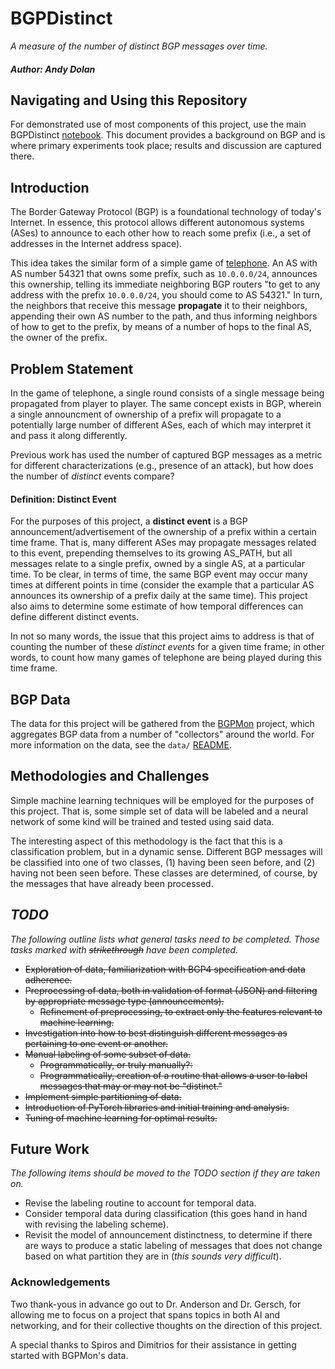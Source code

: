 # BGPDistinct
*A measure of the number of distinct BGP messages over time.*
##### Author: Andy Dolan

## Navigating and Using this Repository
For demonstrated use of most components of this project, use the main
BGPDistinct [notebook](./notebooks/BGPDistinct.ipynb). This document provides a
background on BGP and is where primary experiments took place; results and
discussion are captured there.

## Introduction
The Border Gateway Protocol (BGP) is a foundational technology of today's
Internet. In essence, this protocol allows different autonomous systems (ASes)
to announce to each other how to reach some prefix (i.e., a set of addresses in
the Internet address space).

This idea takes the similar form of a simple game of [telephone](https://en.wikipedia.org/wiki/Chinese_whispers).
An AS with AS number 54321 that owns some prefix, such as `10.0.0.0/24`,
announces this ownership, telling its immediate neighboring BGP routers "to get
to any address with the prefix `10.0.0.0/24`, you should come to AS 54321." In
turn, the neighbors that receive this message **propagate** it to their
neighbors, appending their own AS number to the path, and thus informing
neighbors of how to get to the prefix, by means of a number of hops to the final
AS, the owner of the prefix.

## Problem Statement
In the game of telephone, a single round consists of a single message being
propagated from player to player. The same concept exists in BGP, wherein a
single announcment of ownership of a prefix will propagate to a potentially
large number of different ASes, each of which may interpret it and pass it along
differently.

Previous work has used the number of captured BGP messages as a metric for
different characterizations (e.g., presence of an attack), but how does the
number of *distinct* events compare?

#### Definition: Distinct Event
For the purposes of this project, a **distinct event** is a BGP
announcement/advertisement of the ownership of a prefix within a certain time
frame. That is, many different ASes may propagate messages related to this
event, prepending themselves to its growing AS\_PATH, but all messages relate to
a single prefix, owned by a single AS, at a particular time. To be clear, in
terms of time, the same BGP event may occur many times at different points in
time (consider the example that a particular AS announces its ownership of a
prefix daily at the same time). This project also aims to determine some
estimate of how temporal differences can define different distinct events.

In not so many words, the issue that this project aims to address is that of
counting the number of these *distinct events* for a given time frame; in other
words, to count how many games of telephone are being played during this
time frame.

## BGP Data
The data for this project will be gathered from the [BGPMon](www.bgpmon.io)
project, which aggregates BGP data from a number of "collectors" around the
world. For more information on the data, see the `data/` [README](./data).

## Methodologies and Challenges
Simple machine learning techniques will be employed for the purposes of this
project. That is, some simple set of data will be labeled and a neural network
of some kind will be trained and tested using said data.

The interesting aspect of this methodology is the fact that this is a
classification problem, but in a dynamic sense. Different BGP messages will be
classified into one of two classes, (1) having been seen before, and (2) having
not been seen before. These classes are determined, of course, by the messages
that have already been processed.

## *TODO*
*The following outline lists what general tasks need to be completed. Those
tasks marked with ~~strikethrough~~ have been completed.*
* ~~Exploration of data, familiarization with BGP4 specification and data
  adherence.~~
* ~~Preprocessing of data, both in validation of format (JSON) and filtering by
  appropriate message type (announcements).~~
  * ~~Refinement of preprocessing, to extract only the features relevant to
    machine learning.~~
* ~~Investigation into how to best distinguish different messages as pertaining to
  one event or another.~~
* ~~Manual labeling of some subset of data.~~
  * ~~Programmatically, or truly manually?:~~
  * ~~Programmatically, creation of a routine that allows a user to label messages
    that may or may not be "distinct."~~
* ~~Implement simple partitioning of data.~~
* ~~Introduction of PyTorch libraries and initial training and analysis.~~
* ~~Tuning of machine learning for optimal results.~~

## Future Work
*The following items should be moved to the TODO section if they are taken on.*
* Revise the labeling routine to account for temporal data.
* Consider temporal data during classification (this goes hand in hand with
  revising the labeling scheme).
* Revisit the model of announcement distinctness, to determine if there are ways
  to produce a static labeling of messages that does not change based on what
  partition they are in (*this sounds very difficult*).

### Acknowledgements
Two thank-yous in advance go out to Dr. Anderson and Dr. Gersch, for allowing me
to focus on a project that spans topics in both AI and networking, and for their
collective thoughts on the direction of this project.

A special thanks to Spiros and Dimitrios for their assistance in getting started
with BGPMon's data.
